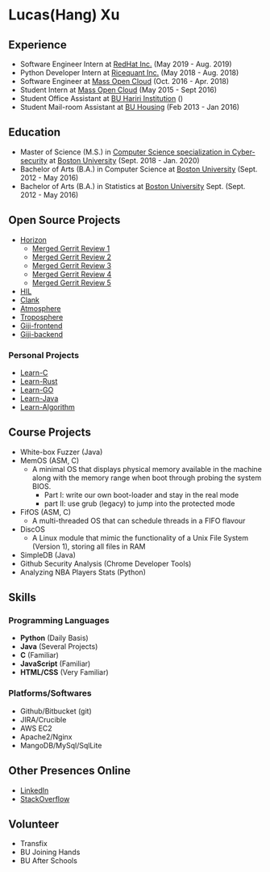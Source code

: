 # Lucas(Hang) Xu

## Experience

* Software Engineer Intern at [RedHat Inc.]() (May 2019 - Aug. 2019)
* Python Developer Intern at [Ricequant Inc.]() (May 2018 - Aug. 2018)
* Software Engineer at [Mass Open Cloud]() (Oct. 2016 - Apr. 2018)
* Student Intern at [Mass Open Cloud]() (May 2015 - Sept 2016)
* Student Office Assistant at [BU Hariri Institution]() ()
* Student Mail-room Assistant at [BU Housing]() (Feb 2013 - Jan 2016)

## Education

* Master of Science (M.S.) in [Computer Science specialization in Cyber-security]() at [Boston University]() (Sept. 2018 - Jan. 2020)
* Bachelor of Arts (B.A.) in Computer Science at [Boston University]() (Sept. 2012 - May 2016)
* Bachelor of Arts (B.A.) in Statistics at [Boston University]() Sept. (Sept. 2012 - May 2016)

## Open Source Projects

* [Horizon](https://docs.openstack.org/horizon/latest/)
  * [Merged Gerrit Review 1](https://review.openstack.org/#/c/449317/)
  * [Merged Gerrit Review 2](https://review.openstack.org/#/c/401361/)
  * [Merged Gerrit Review 3](https://review.openstack.org/#/c/190253/)
  * [Merged Gerrit Review 4](https://review.openstack.org/#/c/438074/)
  * [Merged Gerrit Review 5](https://review.openstack.org/#/c/438038/)
* [HIL](https://github.com/CCI-MOC/hil)
* [Clank](https://github.com/cyverse/clank)
* [Atmosphere](https://github.com/cyverse/atmosphere)
* [Troposphere](https://github.com/cyverse/troposphere)
* [Giji-frontend]()
* [Giji-backend]()

### Personal Projects

* [Learn-C]()
* [Learn-Rust]()
* [Learn-GO]()
* [Learn-Java]()
* [Learn-Algorithm]()

## Course Projects

* White-box Fuzzer (Java)
* MemOS (ASM, C)
  * A minimal OS that displays physical memory available in the machine along with the memory range when boot through probing the system BIOS.
    * Part I: write our own boot-loader and stay in the real mode
    * part II: use grub (legacy) to jump into the protected mode
* FifOS (ASM, C)
  * A multi-threaded OS that can schedule threads in a FIFO flavour
* DiscOS
  * A Linux module that mimic the functionality of a Unix File System (Version 1), storing all files in RAM
* SimpleDB (Java)
* Github Security Analysis (Chrome Developer Tools)
* Analyzing NBA Players Stats (Python)

## Skills

### Programming Languages

* **Python** (Daily Basis)
* **Java** (Several Projects)
* **C** (Familiar)
* **JavaScript** (Familiar)
* **HTML/CSS** (Very Familiar)

### Platforms/Softwares

* Github/Bitbucket (git)
* JIRA/Crucible
* AWS EC2
* Apache2/Nginx
* MangoDB/MySql/SqlLite

## Other Presences Online

* [LinkedIn](https://linkedin.com/in/hangxulucas/)
* [StackOverflow](https://stackoverflow.com/users/8379419/lucas-h-xu)

## Volunteer

* Transfix
* BU Joining Hands
* BU After Schools
